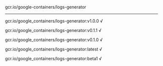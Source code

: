 gcr.io/google-containers/logs-generator 

----
gcr.io/google_containers/logs-generator:v1.0.0 √

gcr.io/google_containers/logs-generator:v0.1.1 √

gcr.io/google_containers/logs-generator:v0.1.0 √

gcr.io/google_containers/logs-generator:latest √

gcr.io/google_containers/logs-generator:beta1 √

